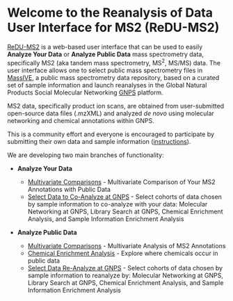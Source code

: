 # Welcome to the Reanalysis of Data User Interface for MS2 (ReDU-MS2)

[ReDU-MS2](http://dorresteinappshub.ucsd.edu:5005/) is a web-based user interface that can be used to easily **Analyze Your Data** or **Analyze Public Data** mass spectrometry data, specifically MS2 (aka tandem mass spectrometry, MS<sup>2</sup>, MS/MS) data. The user interface allows one to select public mass spectrometry files in [MassIVE](https://massive.ucsd.edu/ProteoSAFe/static/massive.jsp), a public mass spectrometry data repository, based on a curated set of sample information and launch reanalyses in the Global Natural Products Social Molecular Networking [GNPS](https://gnps.ucsd.edu/ProteoSAFe/static/gnps-splash2.jsp) platform.

MS2 data, specifically product ion scans, are obtained from user-submitted open-source data files (.mzXML) and analyzed *de novo* using molecular networking and chemical annotations within GNPS.

This is a community effort and everyone is encouraged to participate by submitting their own data and sample information ([instructions](HowtoContribute)).

We are developing two main branches of functionality:

* **Analyze Your Data**
  * [Multivariate Comparisons](AnalyzeYourData_MultivariateComparisons) - Multivariate Comparison of Your MS2 Annotations with Public Data
  * [Select Data to Co-Analyze at GNPS](AnalyzeYourData_CoAnalysis_at_GNPS) - Select cohorts of data chosen by sample information to co-analyze with your data: Molecular Networking at GNPS, Library Search at GNPS, Chemical Enrichment Analysis, and Sample Information Enrichment Analysis

* **Analyze Public Data**
  * [Multivariate Comparisons](AnalyzePublicData_MultivariateComparisons) - Multivariate Analysis of MS2 Annotations
  * [Chemical Enrichment Analysis](AnalyzePublicData_ChemicalEnrichment) - Explore where chemicals occur in public data
  * [Select Data Re-Analyze at GNPS](PublicData_Reanalysis_at_GNPS)  - Select cohorts of data chosen by sample information to reanalyze by: Molecular Networking at GNPS, Library Search at GNPS, Chemical Enrichment Analysis, and Sample Information Enrichment Analysis
